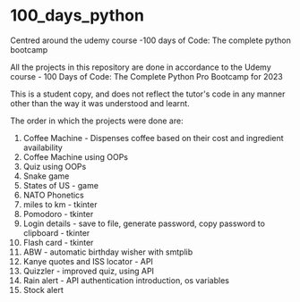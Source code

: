 # 100_days_python
Centred around the udemy course  -100 days of Code: The complete python bootcamp


All the projects in this repository are done in accordance to the Udemy course - 100 Days of Code: The Complete Python Pro Bootcamp for 2023

This is a student copy, and does not reflect the tutor's code in any manner other than the way it was understood and learnt. 

The order in which the projects were done are:

1. Coffee Machine - Dispenses coffee based on their cost and ingredient availability
2. Coffee Machine using OOPs
3. Quiz using OOPs
4. Snake game
5. States of US - game
6. NATO Phonetics 
7. miles to km - tkinter
8. Pomodoro - tkinter
9. Login details - save to file, generate password, copy password to clipboard - tkinter 
10. Flash card - tkinter
11. ABW - automatic birthday wisher with smtplib
12. Kanye quotes and ISS locator - API
13. Quizzler - improved quiz, using API
14. Rain alert - API authentication introduction, os variables
15. Stock alert
